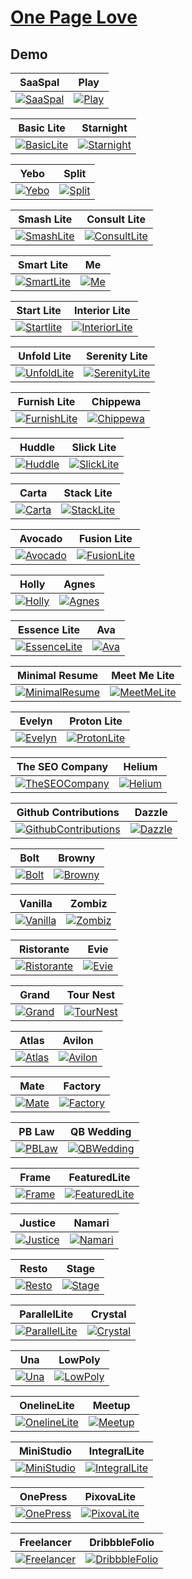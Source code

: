 # [One Page Love](https://onepagelove.com/)

## Demo
SaaSpal | Play
--- | ---
[![SaaSpal](https://raw.githubusercontent.com/World-of-Templates/OnePageLove-Free-Templates/main/zSupportImages/SaaSpal.png)](https://template.fusionsvisual.id/OPL/SaaSpal) | [![Play](https://raw.githubusercontent.com/World-of-Templates/OnePageLove-Free-Templates/main/zSupportImages/Play.png)](https://template.fusionsvisual.id/OPL/Play)

Basic Lite | Starnight
--- | ---
[![BasicLite](https://raw.githubusercontent.com/World-of-Templates/OnePageLove-Free-Templates/main/zSupportImages/BasicLite.png)](https://template.fusionsvisual.id/OPL/BasicLite) | [![Starnight](https://raw.githubusercontent.com/World-of-Templates/OnePageLove-Free-Templates/main/zSupportImages/Starnight.png)](https://template.fusionsvisual.id/OPL/Starnight)

Yebo | Split
--- | ---
[![Yebo](https://raw.githubusercontent.com/World-of-Templates/OnePageLove-Free-Templates/main/zSupportImages/Yebo.png)](https://template.fusionsvisual.id/OPL/Yebo) | [![Split](https://raw.githubusercontent.com/World-of-Templates/OnePageLove-Free-Templates/main/zSupportImages/Split.png)](https://template.fusionsvisual.id/OPL/Split)

Smash Lite | Consult Lite
--- | ---
[![SmashLite](https://raw.githubusercontent.com/World-of-Templates/OnePageLove-Free-Templates/main/zSupportImages/SmashLite.png)](https://template.fusionsvisual.id/OPL/SmashLite) | [![ConsultLite](https://raw.githubusercontent.com/World-of-Templates/OnePageLove-Free-Templates/main/zSupportImages/ConsultLite.png)](https://template.fusionsvisual.id/OPL/ConsultLite)

Smart Lite | Me
--- | ---
[![SmartLite](https://raw.githubusercontent.com/World-of-Templates/OnePageLove-Free-Templates/main/zSupportImages/SmartLite.png)](https://template.fusionsvisual.id/OPL/SmartLite) | [![Me](https://raw.githubusercontent.com/World-of-Templates/OnePageLove-Free-Templates/main/zSupportImages/Me.png)](https://template.fusionsvisual.id/OPL/Me)

Start Lite | Interior Lite
--- | ---
[![Startlite](https://raw.githubusercontent.com/World-of-Templates/OnePageLove-Free-Templates/main/zSupportImages/StartLite.png)](https://template.fusionsvisual.id/OPL/StartLite) | [![InteriorLite](https://raw.githubusercontent.com/World-of-Templates/OnePageLove-Free-Templates/main/zSupportImages/InteriorLite.png)](https://template.fusionsvisual.id/OPL/InteriorLite)

Unfold Lite | Serenity Lite
--- | ---
[![UnfoldLite](https://raw.githubusercontent.com/World-of-Templates/OnePageLove-Free-Templates/main/zSupportImages/UnfoldLite.png)](https://template.fusionsvisual.id/OPL/UnfoldLite) | [![SerenityLite](https://raw.githubusercontent.com/World-of-Templates/OnePageLove-Free-Templates/main/zSupportImages/SerenityLite.png)](https://template.fusionsvisual.id/OPL/SerenityLite)

Furnish Lite | Chippewa
--- | ---
[![FurnishLite](https://raw.githubusercontent.com/World-of-Templates/OnePageLove-Free-Templates/main/zSupportImages/FurnishLite.png)](https://template.fusionsvisual.id/OPL/FurnishLite) | [![Chippewa](https://raw.githubusercontent.com/World-of-Templates/OnePageLove-Free-Templates/main/zSupportImages/Chippewa.png)](https://template.fusionsvisual.id/OPL/Chippewa)

Huddle | Slick Lite
--- | ---
[![Huddle](https://raw.githubusercontent.com/World-of-Templates/OnePageLove-Free-Templates/main/zSupportImages/Huddle.png)](https://template.fusionsvisual.id/OPL/Huddle) | [![SlickLite](https://raw.githubusercontent.com/World-of-Templates/OnePageLove-Free-Templates/main/zSupportImages/SlickLite.png)](https://template.fusionsvisual.id/OPL/SlickLite)

Carta | Stack Lite
--- | ---
[![Carta](https://raw.githubusercontent.com/World-of-Templates/OnePageLove-Free-Templates/main/zSupportImages/Carta.png)](https://template.fusionsvisual.id/OPL/Carta) | [![StackLite](https://raw.githubusercontent.com/World-of-Templates/OnePageLove-Free-Templates/main/zSupportImages/StackLite.png)](https://template.fusionsvisual.id/OPL/StackLite)

Avocado | Fusion Lite
--- | ---
[![Avocado](https://raw.githubusercontent.com/World-of-Templates/OnePageLove-Free-Templates/main/zSupportImages/Avocado.png)](https://template.fusionsvisual.id/OPL/Avocado) | [![FusionLite](https://raw.githubusercontent.com/World-of-Templates/OnePageLove-Free-Templates/main/zSupportImages/FusionLite.png)](https://template.fusionsvisual.id/OPL/FusionLite)

Holly | Agnes
--- | ---
[![Holly](https://raw.githubusercontent.com/World-of-Templates/OnePageLove-Free-Templates/main/zSupportImages/Holly.png)](https://template.fusionsvisual.id/OPL/Holly) | [![Agnes](https://raw.githubusercontent.com/World-of-Templates/OnePageLove-Free-Templates/main/zSupportImages/Agnes.png)](https://template.fusionsvisual.id/OPL/Agnes)

Essence Lite | Ava
--- | ---
[![EssenceLite](https://raw.githubusercontent.com/World-of-Templates/OnePageLove-Free-Templates/main/zSupportImages/EssenceLite.png)](https://template.fusionsvisual.id/OPL/EssenceLite) | [![Ava](https://raw.githubusercontent.com/World-of-Templates/OnePageLove-Free-Templates/main/zSupportImages/Ava.png)](https://template.fusionsvisual.id/OPL/Ava)

Minimal Resume | Meet Me Lite
--- | ---
[![MinimalResume](https://raw.githubusercontent.com/World-of-Templates/OnePageLove-Free-Templates/main/zSupportImages/MinimalResume.png)](https://template.fusionsvisual.id/OPL/MinimalResume) | [![MeetMeLite](https://raw.githubusercontent.com/World-of-Templates/OnePageLove-Free-Templates/main/zSupportImages/MeetMeLite.png)](https://template.fusionsvisual.id/OPL/MeetMeLite)

Evelyn | Proton Lite
--- | ---
[![Evelyn](https://raw.githubusercontent.com/World-of-Templates/OnePageLove-Free-Templates/main/zSupportImages/Evelyn.png)](https://template.fusionsvisual.id/OPL/Evelyn) | [![ProtonLite](https://raw.githubusercontent.com/World-of-Templates/OnePageLove-Free-Templates/main/zSupportImages/ProtonLite.png)](https://template.fusionsvisual.id/OPL/ProtonLite)

The SEO Company | Helium
--- | ---
[![TheSEOCompany](https://raw.githubusercontent.com/World-of-Templates/OnePageLove-Free-Templates/main/zSupportImages/TheSEOCompany.png)](https://template.fusionsvisual.id/OPL/TheSEOCompany) | [![Helium](https://raw.githubusercontent.com/World-of-Templates/OnePageLove-Free-Templates/main/zSupportImages/Helium.png)](https://template.fusionsvisual.id/OPL/Helium)

Github Contributions | Dazzle
--- | ---
[![GithubContributions](https://raw.githubusercontent.com/World-of-Templates/OnePageLove-Free-Templates/main/zSupportImages/GithubContributions.png)](https://template.fusionsvisual.id/OPL/GithubContributions) | [![Dazzle](https://raw.githubusercontent.com/World-of-Templates/OnePageLove-Free-Templates/main/zSupportImages/Dazzle.png)](https://template.fusionsvisual.id/OPL/Dazzle)

Bolt | Browny
--- | ---
[![Bolt](https://raw.githubusercontent.com/World-of-Templates/OnePageLove-Free-Templates/main/zSupportImages/Bolt.png)](https://template.fusionsvisual.id/OPL/Bolt) | [![Browny](https://raw.githubusercontent.com/World-of-Templates/OnePageLove-Free-Templates/main/zSupportImages/Browny.png)](https://template.fusionsvisual.id/OPL/Browny)

Vanilla | Zombiz
--- | ---
[![Vanilla](https://raw.githubusercontent.com/World-of-Templates/OnePageLove-Free-Templates/main/zSupportImages/Vanilla.png)](https://template.fusionsvisual.id/OPL/Vanilla) | [![Zombiz](https://raw.githubusercontent.com/World-of-Templates/OnePageLove-Free-Templates/main/zSupportImages/Zombiz.png)](https://template.fusionsvisual.id/OPL/Zombiz)

Ristorante | Evie
--- | ---
[![Ristorante](https://raw.githubusercontent.com/World-of-Templates/OnePageLove-Free-Templates/main/zSupportImages/Ristorante.png)](https://template.fusionsvisual.id/OPL/Ristorante) | [![Evie](https://raw.githubusercontent.com/World-of-Templates/OnePageLove-Free-Templates/main/zSupportImages/Evie.png)](https://template.fusionsvisual.id/OPL/Evie)

Grand | Tour Nest
--- | ---
[![Grand](https://raw.githubusercontent.com/World-of-Templates/OnePageLove-Free-Templates/main/zSupportImages/Grand.png)](https://template.fusionsvisual.id/OPL/Grand) | [![TourNest](https://raw.githubusercontent.com/World-of-Templates/OnePageLove-Free-Templates/main/zSupportImages/TourNest.png)](https://template.fusionsvisual.id/OPL/TourNest)

Atlas | Avilon
--- | ---
[![Atlas](https://raw.githubusercontent.com/World-of-Templates/OnePageLove-Free-Templates/main/zSupportImages/Atlas.png)](https://template.fusionsvisual.id/OPL/Atlas) | [![Avilon](https://raw.githubusercontent.com/World-of-Templates/OnePageLove-Free-Templates/main/zSupportImages/Avilon.png)](https://template.fusionsvisual.id/OPL/Avilon)

Mate | Factory
--- | ---
[![Mate](https://raw.githubusercontent.com/World-of-Templates/OnePageLove-Free-Templates/main/zSupportImages/Mate.png)](https://template.fusionsvisual.id/OPL/Mate) | [![Factory](https://raw.githubusercontent.com/World-of-Templates/OnePageLove-Free-Templates/main/zSupportImages/Factory.png)](https://template.fusionsvisual.id/OPL/Factory)

PB Law | QB Wedding
--- | ---
[![PBLaw](https://raw.githubusercontent.com/World-of-Templates/OnePageLove-Free-Templates/main/zSupportImages/PBLaw.png)](https://template.fusionsvisual.id/OPL/PBLaw) | [![QBWedding](https://raw.githubusercontent.com/World-of-Templates/OnePageLove-Free-Templates/main/zSupportImages/QBWedding.png)](https://template.fusionsvisual.id/OPL/QBWedding)

Frame | FeaturedLite
--- | ---
[![Frame](https://raw.githubusercontent.com/World-of-Templates/OnePageLove-Free-Templates/main/zSupportImages/Frame.png)](https://template.fusionsvisual.id/OPL/Frame) | [![FeaturedLite](https://raw.githubusercontent.com/World-of-Templates/OnePageLove-Free-Templates/main/zSupportImages/FeaturedLite.png)](https://template.fusionsvisual.id/OPL/FeaturedLite)

Justice | Namari
--- | ---
[![Justice](https://raw.githubusercontent.com/World-of-Templates/OnePageLove-Free-Templates/main/zSupportImages/Justice.png)](https://template.fusionsvisual.id/OPL/Justice) | [![Namari](https://raw.githubusercontent.com/World-of-Templates/OnePageLove-Free-Templates/main/zSupportImages/Namari.png)](https://template.fusionsvisual.id/OPL/Namari)

Resto | Stage
--- | ---
[![Resto](https://raw.githubusercontent.com/World-of-Templates/OnePageLove-Free-Templates/main/zSupportImages/Resto.png)](https://template.fusionsvisual.id/OPL/Resto) | [![Stage](https://raw.githubusercontent.com/World-of-Templates/OnePageLove-Free-Templates/main/zSupportImages/Stage.png)](https://template.fusionsvisual.id/OPL/Stage)

ParallelLite | Crystal
--- | ---
[![ParallelLite](https://raw.githubusercontent.com/World-of-Templates/OnePageLove-Free-Templates/main/zSupportImages/ParallelLite.png)](https://template.fusionsvisual.id/OPL/ParallelLite) | [![Crystal](https://raw.githubusercontent.com/World-of-Templates/OnePageLove-Free-Templates/main/zSupportImages/Crystal.png)](https://template.fusionsvisual.id/OPL/Crystal)

Una | LowPoly
--- | ---
[![Una](https://raw.githubusercontent.com/World-of-Templates/OnePageLove-Free-Templates/main/zSupportImages/Una.png)](https://template.fusionsvisual.id/OPL/Una) | [![LowPoly](https://raw.githubusercontent.com/World-of-Templates/OnePageLove-Free-Templates/main/zSupportImages/LowPoly.png)](https://template.fusionsvisual.id/OPL/LowPoly/red.html)

OnelineLite | Meetup
--- | ---
[![OnelineLite](https://raw.githubusercontent.com/World-of-Templates/OnePageLove-Free-Templates/main/zSupportImages/OnelineLite.png)](https://template.fusionsvisual.id/OPL/OnelineLite) | [![Meetup](https://raw.githubusercontent.com/World-of-Templates/OnePageLove-Free-Templates/main/zSupportImages/Meetup.png)](https://template.fusionsvisual.id/OPL/Meetup)

MiniStudio | IntegralLite
--- | ---
[![MiniStudio](https://raw.githubusercontent.com/World-of-Templates/OnePageLove-Free-Templates/main/zSupportImages/MiniStudio.png)](https://template.fusionsvisual.id/OPL/MiniStudio) | [![IntegralLite](https://raw.githubusercontent.com/World-of-Templates/OnePageLove-Free-Templates/main/zSupportImages/IntegralLite.png)](https://template.fusionsvisual.id/OPL/IntegralLite)

OnePress | PixovaLite
--- | ---
[![OnePress](https://raw.githubusercontent.com/World-of-Templates/OnePageLove-Free-Templates/main/zSupportImages/OnePress.png)](https://template.fusionsvisual.id/OPL/OnePress) | [![PixovaLite](https://raw.githubusercontent.com/World-of-Templates/OnePageLove-Free-Templates/main/zSupportImages/PixovaLite.png)](https://template.fusionsvisual.id/OPL/PixovaLite)

Freelancer | DribbbleFolio
--- | ---
[![Freelancer](https://raw.githubusercontent.com/World-of-Templates/OnePageLove-Free-Templates/main/zSupportImages/Freelancer.png)](https://template.fusionsvisual.id/OPL/Freelancer) | [![DribbbleFolio](https://raw.githubusercontent.com/World-of-Templates/OnePageLove-Free-Templates/main/zSupportImages/DribbbleFolio.png)](https://template.fusionsvisual.id/OPL/DribbbleFolio)